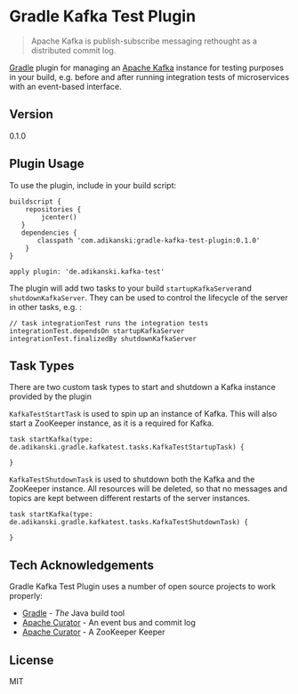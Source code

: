 # Gradle Kafka Test Plugin

>Apache Kafka is publish-subscribe messaging rethought as a distributed commit log.

[Gradle] plugin for managing an [Apache Kafka] instance for testing purposes in your build, e.g. before and after running integration tests of microservices with an event-based interface.

## Version
0.1.0

## Plugin Usage
To use the plugin, include in your build script:

    buildscript {
        repositories {
            jcenter()
       }
       dependencies {
           classpath 'com.adikanski:gradle-kafka-test-plugin:0.1.0'
        }
    }

    apply plugin: 'de.adikanski.kafka-test'

The plugin will add two tasks to your build `startupKafkaServer`and `shutdownKafkaServer`.
They can be used to control the lifecycle of the server in other tasks, e.g. :

    // task integrationTest runs the integration tests
    integrationTest.dependsOn startupKafkaServer
    integrationTest.finalizedBy shutdownKafkaServer

## Task Types
There are two custom task types to start and shutdown a Kafka instance provided by the plugin

`KafkaTestStartTask` is used to spin up an instance of Kafka. This will also start a ZooKeeper instance, as it is a required for Kafka.

    task startKafka(type: de.adikanski.gradle.kafkatest.tasks.KafkaTestStartupTask) {

    }

`KafkaTestShutdownTask` is used to shutdown both the Kafka and the ZooKeeper instance. All resources will be deleted, so that no messages and topics are kept between different restarts of the server instances.

    task startKafka(type: de.adikanski.gradle.kafkatest.tasks.KafkaTestShutdownTask) {

    }


## Tech Acknowledgements
Gradle Kafka Test Plugin uses a number of open source projects to work properly:

* [Gradle] - _The_ Java build tool
* [Apache Curator] - An event bus and commit log
* [Apache Curator] - A ZooKeeper Keeper


License
----

MIT

[Gradle]:http://gradle.org
[Apache Kafka]:http://kafka.apache.org
[Apache Curator]:http://curator.apache.org
